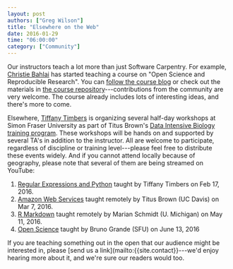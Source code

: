 ```yaml
---
layout: post
authors: ["Greg Wilson"]
title: "Elsewhere on the Web"
date: 2016-01-29
time: "06:00:00"
category: ["Community"]
---
```

Our instructors teach a lot more than just Software Carpentry.
For example,
[Christie Bahlai]({{site.baseurl}}/team/#bahlai_christie) has started teaching a course on
"Open Science and Reproducible Research".
You can [follow the course blog](https://osrrcourse.wordpress.com/)
or check out the materials in [the course repository](https://github.com/cbahlai/OSRR_course)---contributions
from the community are very welcome.
The course already includes lots of interesting ideas,
and there's more to come.

Elsewhere,
[Tiffany Timbers]({{site.basurl}}/team/#timbers_tiffany) is organizing several half-day workshops at Simon Fraser University
as part of Titus Brown's
[Data Intensive Biology training program](http://dib-training.readthedocs.org/en/pub/).
These workshops will be hands on and supported by several TA's in addition to the instructor.
All are welcome to participate, regardless of discipline or training level---please feel free to distribute these events widely.
And if you cannot attend locally because of geography,
please note that several of them are being streamed on YouTube:

1.  [Regular Expressions and Python](https://github.com/ttimbers/dib-training/blob/pub/2016-02-17-regular_expressions_Python.md)
    taught by Tiffany Timbers on Feb 17, 2016.
2.  [Amazon Web Services](https://www.eventbrite.com/e/amazon-web-services-tickets-21041573914)
    taught remotely by Titus Brown (UC Davis) on Mar 7, 2016.
3.  [R Markdown](https://www.eventbrite.com/e/r-markdown-tickets-21041792568)
    taught remotely by Marian Schmidt (U. Michigan) on May 11, 2016.
4.  [Open Science](https://www.eventbrite.com/e/open-science-tickets-21041902898)
    taught by Bruno Grande (SFU) on June 13, 2016

If you are teaching something out in the open that our audience might be interested in,
please [send us a link](mailto:{{site.contact}}---we'd enjoy hearing more about it,
and we're sure our readers would too.
